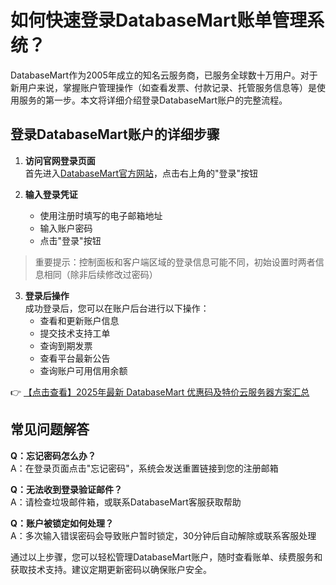 # 如何快速登录DatabaseMart账单管理系统？

DatabaseMart作为2005年成立的知名云服务商，已服务全球数十万用户。对于新用户来说，掌握账户管理操作（如查看发票、付款记录、托管服务信息等）是使用服务的第一步。本文将详细介绍登录DatabaseMart账户的完整流程。

## 登录DatabaseMart账户的详细步骤

1. **访问官网登录页面**  
   首先进入[DatabaseMart官方网站](https://bit.ly/DatabaseMart)，点击右上角的"登录"按钮

2. **输入登录凭证**  
   - 使用注册时填写的电子邮箱地址
   - 输入账户密码
   - 点击"登录"按钮

> 重要提示：控制面板和客户端区域的登录信息可能不同，初始设置时两者信息相同（除非后续修改过密码）

3. **登录后操作**  
   成功登录后，您可以在账户后台进行以下操作：
   - 查看和更新账户信息
   - 提交技术支持工单
   - 查询到期发票
   - 查看平台最新公告
   - 查询账户可用信用余额

👉 [【点击查看】2025年最新 DatabaseMart 优惠码及特价云服务器方案汇总](https://bit.ly/DatabaseMart)

## 常见问题解答

**Q：忘记密码怎么办？**  
A：在登录页面点击"忘记密码"，系统会发送重置链接到您的注册邮箱

**Q：无法收到登录验证邮件？**  
A：请检查垃圾邮件箱，或联系DatabaseMart客服获取帮助

**Q：账户被锁定如何处理？**  
A：多次输入错误密码会导致账户暂时锁定，30分钟后自动解除或联系客服处理

通过以上步骤，您可以轻松管理DatabaseMart账户，随时查看账单、续费服务和获取技术支持。建议定期更新密码以确保账户安全。